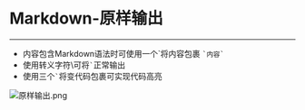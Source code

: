 # Markdown-原样输出
***
* 内容包含Markdown语法时可使用一个\`将内容包裹 `` `内容` ``
* 使用转义字符\可将`` ` ``正常输出
* 使用三个`` ` ``将变代码包裹可实现代码高亮

![原样输出.png](https://github.com/520171/note/blob/master/Markdown/imgs/原样输出.png "原样输出1.png" )
